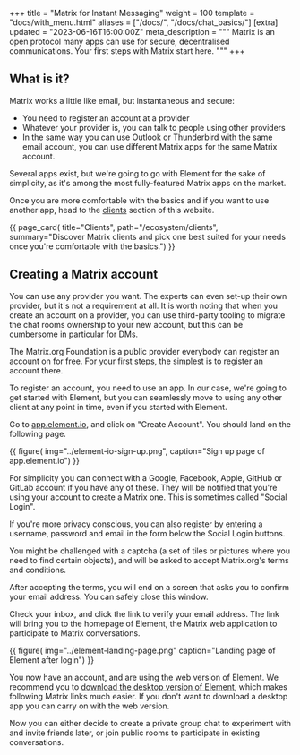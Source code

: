 +++
title = "Matrix for Instant Messaging"
weight = 100
template = "docs/with_menu.html"
aliases = ["/docs/", "/docs/chat_basics/"]
[extra]
updated = "2023-06-16T16:00:00Z"
meta_description = """
Matrix is an open protocol many apps can use for secure, decentralised
communications. Your first steps with Matrix start here.
"""
+++

## What is it?

Matrix works a little like email, but instantaneous and secure:

- You need to register an account at a provider
- Whatever your provider is, you can talk to people using other providers
- In the same way you can use Outlook or Thunderbird with the same email
  account, you can use different Matrix apps for the same Matrix account.

Several apps exist, but we're going to go with Element for the sake of
simplicity, as it's among the most fully-featured Matrix apps on the market.

Once you are more comfortable with the basics and if you want to use another
app, head to the [clients](/ecosystem/clients) section of this website.

{{ page_card(
    title="Clients",
    path="/ecosystem/clients",
    summary="Discover Matrix clients and pick one best suited for your needs
             once you're comfortable with the basics.")
}}

## Creating a Matrix account

You can use any provider you want. The experts can even set-up their own
provider, but it's not a requirement at all. It is worth noting that when you
create an account on a provider, you can use third-party tooling to migrate the
chat rooms ownership to your new account, but this can be cumbersome in
particular for DMs.

The Matrix.org Foundation is a public provider everybody can register an account
on for free. For your first steps, the simplest is to register an account there.

To register an account, you need to use an app. In our case, we're going to get
started with Element, but you can seamlessly move to using any other client at
any point in time, even if you started with Element.

Go to [app.element.io](https://app.element.io), and click on "Create Account".
You should land on the following page.

{{
    figure(
        img="../element-io-sign-up.png",
        caption="Sign up page of app.element.io")
}}

For simplicity you can connect with a Google, Facebook, Apple, GitHub or GitLab
account if you have any of these. They will be notified that you're using your
account to create a Matrix one. This is sometimes called "Social Login".

If you're more privacy conscious, you can also register by entering a username,
password and email in the form below the Social Login buttons.

You might be challenged with a captcha (a set of tiles or pictures where you
need to find certain objects), and will be asked to accept Matrix.org's terms
and conditions.

After accepting the terms, you will end on a screen that asks you to confirm
your email address. You can safely close this window.

Check your inbox, and click the link to verify your email address. The link will
bring you to the homepage of Element, the Matrix web application to participate
to Matrix conversations.

{{ figure(
    img="../element-landing-page.png"
    caption="Landing page of Element after login")
}}

You now have an account, and are using the web version of Element. We recommend
you to [download the desktop version of Element](https://element.io/download),
which makes following Matrix links much easier. If you don't want to download a
desktop app you can carry on with the web version.

Now you can either decide to create a private group chat to experiment with and
invite friends later, or join public rooms to participate in existing
conversations.
